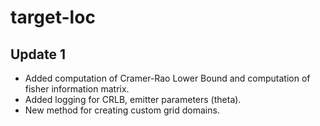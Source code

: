 # target-loc

## Update 1

- Added computation of Cramer-Rao Lower Bound and computation of fisher information matrix.
- Added logging for CRLB, emitter parameters (theta).
- New method for creating custom grid domains.
